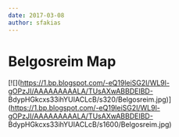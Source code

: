 ```yaml
---
date: 2017-03-08
author: sfakias
---
```

# Belgosreim Map

[![](https://1.bp.blogspot.com/-eQ19leiSG2I/WL9l-gOPzJI/AAAAAAAAALA/TUsAXwABBDEIBD-
BdypHGkcxs33ihYUIACLcB/s320/Belgosreim.jpg)](https://1.bp.blogspot.com/-eQ19leiSG2I/WL9l-gOPzJI/AAAAAAAAALA/TUsAXwABBDEIBD-
BdypHGkcxs33ihYUIACLcB/s1600/Belgosreim.jpg)



